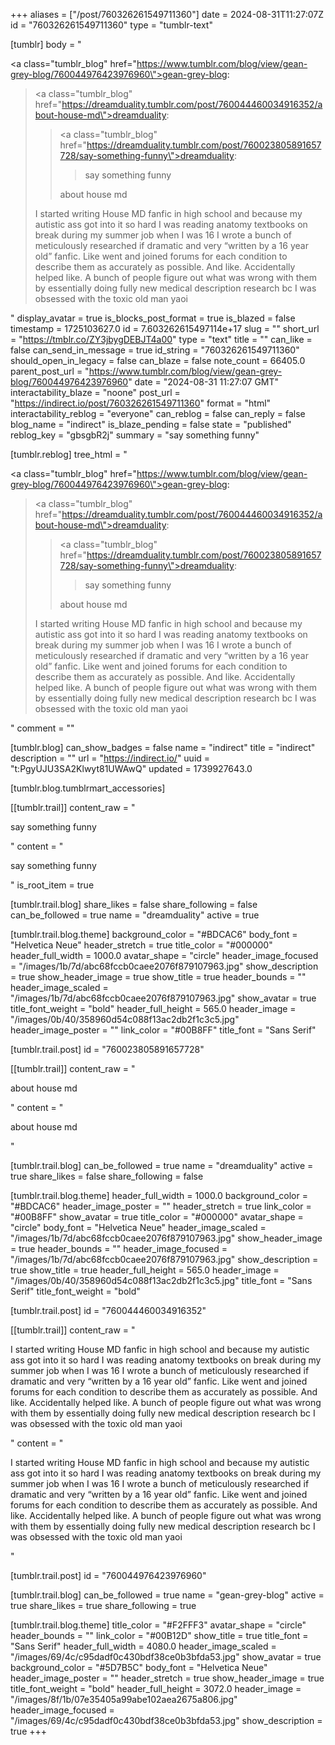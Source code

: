 +++
aliases = ["/post/760326261549711360"]
date = 2024-08-31T11:27:07Z
id = "760326261549711360"
type = "tumblr-text"

[tumblr]
body = "<p><a class=\"tumblr_blog\" href=\"https://www.tumblr.com/blog/view/gean-grey-blog/760044976423976960\">gean-grey-blog</a>:</p><blockquote><p><a class=\"tumblr_blog\" href=\"https://dreamduality.tumblr.com/post/760044460034916352/about-house-md\">dreamduality</a>:</p><blockquote><p><a class=\"tumblr_blog\" href=\"https://dreamduality.tumblr.com/post/760023805891657728/say-something-funny\">dreamduality</a>:</p><blockquote><p>say something funny </p></blockquote><p>about house md</p></blockquote><p>I started writing House MD fanfic in high school and because my autistic ass got into it so hard I was reading anatomy textbooks on break during my summer job when I was 16 I wrote a bunch of meticulously researched if dramatic and very &ldquo;written by a 16 year old&rdquo; fanfic. Like went and joined forums for each condition to describe them as accurately as possible. And like. Accidentally helped like. A bunch of people figure out what was wrong with them by essentially doing fully new medical description research bc I was obsessed with the toxic old man yaoi </p></blockquote>"
display_avatar = true
is_blocks_post_format = true
is_blazed = false
timestamp = 1725103627.0
id = 7.603262615497114e+17
slug = ""
short_url = "https://tmblr.co/ZY3jbygDEBJT4a00"
type = "text"
title = ""
can_like = false
can_send_in_message = true
id_string = "760326261549711360"
should_open_in_legacy = false
can_blaze = false
note_count = 66405.0
parent_post_url = "https://www.tumblr.com/blog/view/gean-grey-blog/760044976423976960"
date = "2024-08-31 11:27:07 GMT"
interactability_blaze = "noone"
post_url = "https://indirect.io/post/760326261549711360"
format = "html"
interactability_reblog = "everyone"
can_reblog = false
can_reply = false
blog_name = "indirect"
is_blaze_pending = false
state = "published"
reblog_key = "gbsgbR2j"
summary = "say something funny"

[tumblr.reblog]
tree_html = "<p><a class=\"tumblr_blog\" href=\"https://www.tumblr.com/blog/view/gean-grey-blog/760044976423976960\">gean-grey-blog</a>:</p><blockquote><p><a class=\"tumblr_blog\" href=\"https://dreamduality.tumblr.com/post/760044460034916352/about-house-md\">dreamduality</a>:</p><blockquote><p><a class=\"tumblr_blog\" href=\"https://dreamduality.tumblr.com/post/760023805891657728/say-something-funny\">dreamduality</a>:</p><blockquote><p>say something funny </p></blockquote><p>about house md</p></blockquote><p>I started writing House MD fanfic in high school and because my autistic ass got into it so hard I was reading anatomy textbooks on break during my summer job when I was 16 I wrote a bunch of meticulously researched if dramatic and very “written by a 16 year old” fanfic. Like went and joined forums for each condition to describe them as accurately as possible. And like. Accidentally helped like. A bunch of people figure out what was wrong with them by essentially doing fully new medical description research bc I was obsessed with the toxic old man yaoi </p></blockquote>"
comment = ""

[tumblr.blog]
can_show_badges = false
name = "indirect"
title = "indirect"
description = ""
url = "https://indirect.io/"
uuid = "t:PgyUJU3SA2Klwyt81UWAwQ"
updated = 1739927643.0

[tumblr.blog.tumblrmart_accessories]

[[tumblr.trail]]
content_raw = "<p>say something funny </p>"
content = "<p>say something funny </p>"
is_root_item = true

[tumblr.trail.blog]
share_likes = false
share_following = false
can_be_followed = true
name = "dreamduality"
active = true

[tumblr.trail.blog.theme]
background_color = "#BDCAC6"
body_font = "Helvetica Neue"
header_stretch = true
title_color = "#000000"
header_full_width = 1000.0
avatar_shape = "circle"
header_image_focused = "/images/1b/7d/abc68fccb0caee2076f879107963.jpg"
show_description = true
show_header_image = true
show_title = true
header_bounds = ""
header_image_scaled = "/images/1b/7d/abc68fccb0caee2076f879107963.jpg"
show_avatar = true
title_font_weight = "bold"
header_full_height = 565.0
header_image = "/images/0b/40/358960d54c088f13ac2db2f1c3c5.jpg"
header_image_poster = ""
link_color = "#00B8FF"
title_font = "Sans Serif"

[tumblr.trail.post]
id = "760023805891657728"

[[tumblr.trail]]
content_raw = "<p>about house md</p>"
content = "<p>about house md</p>"

[tumblr.trail.blog]
can_be_followed = true
name = "dreamduality"
active = true
share_likes = false
share_following = false

[tumblr.trail.blog.theme]
header_full_width = 1000.0
background_color = "#BDCAC6"
header_image_poster = ""
header_stretch = true
link_color = "#00B8FF"
show_avatar = true
title_color = "#000000"
avatar_shape = "circle"
body_font = "Helvetica Neue"
header_image_scaled = "/images/1b/7d/abc68fccb0caee2076f879107963.jpg"
show_header_image = true
header_bounds = ""
header_image_focused = "/images/1b/7d/abc68fccb0caee2076f879107963.jpg"
show_description = true
show_title = true
header_full_height = 565.0
header_image = "/images/0b/40/358960d54c088f13ac2db2f1c3c5.jpg"
title_font = "Sans Serif"
title_font_weight = "bold"

[tumblr.trail.post]
id = "760044460034916352"

[[tumblr.trail]]
content_raw = "<p>I started writing House MD fanfic in high school and because my autistic ass got into it so hard I was reading anatomy textbooks on break during my summer job when I was 16 I wrote a bunch of meticulously researched if dramatic and very “written by a 16 year old” fanfic. Like went and joined forums for each condition to describe them as accurately as possible. And like. Accidentally helped like. A bunch of people figure out what was wrong with them by essentially doing fully new medical description research bc I was obsessed with the toxic old man yaoi </p>"
content = "<p>I started writing House MD fanfic in high school and because my autistic ass got into it so hard I was reading anatomy textbooks on break during my summer job when I was 16 I wrote a bunch of meticulously researched if dramatic and very &ldquo;written by a 16 year old&rdquo; fanfic. Like went and joined forums for each condition to describe them as accurately as possible. And like. Accidentally helped like. A bunch of people figure out what was wrong with them by essentially doing fully new medical description research bc I was obsessed with the toxic old man yaoi </p>"

[tumblr.trail.post]
id = "760044976423976960"

[tumblr.trail.blog]
can_be_followed = true
name = "gean-grey-blog"
active = true
share_likes = true
share_following = true

[tumblr.trail.blog.theme]
title_color = "#F2FFF3"
avatar_shape = "circle"
header_bounds = ""
link_color = "#00B12D"
show_title = true
title_font = "Sans Serif"
header_full_width = 4080.0
header_image_scaled = "/images/69/4c/c95dadf0c430bdf38ce0b3bfda53.jpg"
show_avatar = true
background_color = "#5D7B5C"
body_font = "Helvetica Neue"
header_image_poster = ""
header_stretch = true
show_header_image = true
title_font_weight = "bold"
header_full_height = 3072.0
header_image = "/images/8f/1b/07e35405a99abe102aea2675a806.jpg"
header_image_focused = "/images/69/4c/c95dadf0c430bdf38ce0b3bfda53.jpg"
show_description = true
+++
